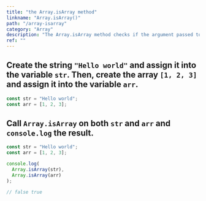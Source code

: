 ```yaml
---
title: "the Array.isArray method"
linkname: "Array.isArray()"
path: "/array-isarray"
category: "Array"
description: "The Array.isArray method checks if the argument passed to it is an Array. If it is, isArray returns true. If not, it returns false."
ref: ""
---
```


<!-- prettier-ignore-start -->

## Create the string `"Hello world"` and assign it into the variable `str`. Then, create the array `[1, 2, 3]` and assign it into the variable `arr`.

```javascript content
const str = "Hello world";
const arr = [1, 2, 3];
```

## Call `Array.isArray` on both `str` and `arr` and `console.log` the result.

```javascript start
const str = "Hello world";
const arr = [1, 2, 3];
```

```javascript content
console.log(
  Array.isArray(str),
  Array.isArray(arr)
);
```

```javascript after
// false true
```

<!-- prettier-ignore-end -->
